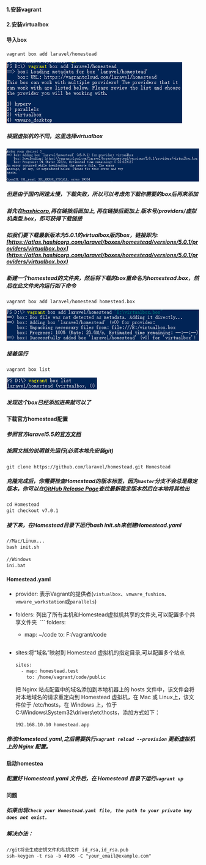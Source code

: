 #### 1.安装vagrant

#### 2.安装virtualbox

#### 导入box

`vagrant box add laravel/homestead`

![](/assets/20180118225040.png)

##### 根据虚拟机的不同，这里选择virtualbox

![](/assets/20180118225750.png)

##### 但是由于国内网速太慢，下载失败，所以可以考虑先下载你需要的box后再来添加

##### 首先在[hashicorp](https://app.vagrantup.com/laravel/boxes/homestead),再在链接后面加上, 再在链接后面加上 **版本号/providers/虚拟机类型.box**，即可获得下载链接

##### 如我们要下载最新版本为5.0.1的virtualbox版的box，链接即为:[https://atlas.hashicorp.com/laravel/boxes/homestead/versions/5.0.1/providers/virtualbox.box](https://atlas.hashicorp.com/laravel/boxes/homestead/versions/5.0.1/providers/virtualbox.box)

##### 新建一个homestead的文件夹，然后将下载的box重命名为homestead.box，然后在此文件夹内运行如下命令

```
vagrant box add laravel/homestead homestead.box
```

![](/assets/20180118225904.png)

##### 接着运行

```
vagrant box list
```

![](/assets/20180118230038.png)

##### 发现这个box已经添加进来就可以了

#### 下载官方homestead配置

##### 参照官方laravel5.5的[官方文档](http://laravelacademy.org/post/7658.html)

##### 按照文档的说明首先运行\(必须本地先安装git\)

```
git clone https://github.com/laravel/homestead.git Homestead
```

##### 克隆完成后，你需要检查Homestead的版本标签，因为`master`分支不会总是稳定版本，你可以在[GitHub Release Page](https://github.com/laravel/homestead/releases)查找最新稳定版本然后在本地将其检出
```
cd Homestead
git checkout v7.0.1
```
##### 接下来，在Homestead目录下运行bash init.sh来创建Homestead.yaml
```
//Mac/Linux...
bash init.sh

//Windows
ini.bat
```

#### Homestead.yaml

* provider: 表示Vagrant的提供者(`vistualbox`、`vmware_fushion`、`vmware_workstation`或`parallels`)

* folders: 列出了所有主机和Homestead虚拟机共享的文件夹,可以配置多个共享文件夹
  ```
  folders:
    - map: ~/code
      to: F:/vagrant/code
  ```
* sites:将“域名”映射到 Homestead 虚拟机的指定目录,可以配置多个站点
  ```
  sites:
    - map: homestead.test
      to: /home/vagrant/code/public
  ````
  把 Nginx 站点配置中的域名添加到本地机器上的 hosts 文件中，该文件会将对本地域名的请求重定向到 Homestead 虚拟机，在 Mac 或 Linux上，该文件位于 /etc/hosts，在 Windows 上，位于 C:\Windows\System32\drivers\etc\hosts，添加方式如下：
  ```
  192.168.10.10 homestead.app
  ```
##### 修改Homestead.yaml,之后需要执行`vagrant reload --provision` 更新虚拟机上的 Nginx 配置。


#### 启动homestea
##### 配置好 Homestead.yaml 文件后，在 Homestead 目录下运行`vagrant up`

#### 问题
##### 如果出现`Check your Homestead.yaml file, the path to your private key does not exist.`
##### 解决办法：
```
//git将会生成密钥文件和私钥文件 id_rsa,id_rsa.pub
ssh-keygen -t rsa -b 4096 -C "your_email@example.com"
```

